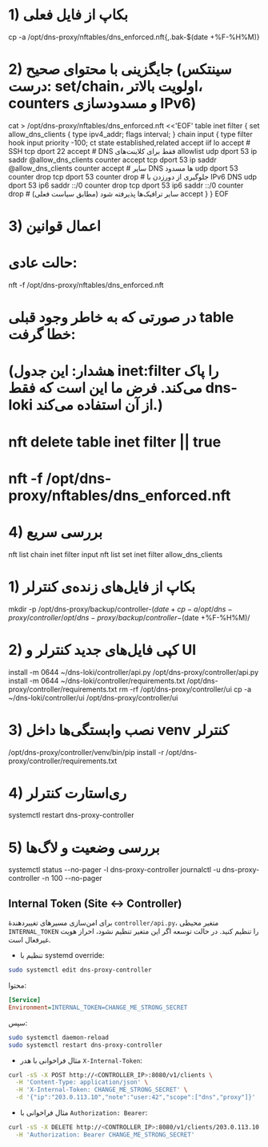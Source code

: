 # 1) بکاپ از فایل فعلی
cp -a /opt/dns-proxy/nftables/dns_enforced.nft{,.bak-$(date +%F-%H%M)}

# 2) جایگزینی با محتوای صحیح (سینتکس درست: set/chain، اولویت بالاتر، counters و مسدودسازی IPv6)
cat > /opt/dns-proxy/nftables/dns_enforced.nft <<'EOF'
table inet filter {
  set allow_dns_clients { type ipv4_addr; flags interval; }
  chain input {
    type filter hook input priority -100;
    ct state established,related accept
    iif lo accept
    # SSH
    tcp dport 22 accept
    # DNS فقط برای کلاینت‌های allowlist
    udp dport 53 ip saddr @allow_dns_clients counter accept
    tcp dport 53 ip saddr @allow_dns_clients counter accept
    # سایر DNS ها مسدود
    udp dport 53 counter drop
    tcp dport 53 counter drop
    # جلوگیری از دورزدن با IPv6 DNS
    udp dport 53 ip6 saddr ::/0 counter drop
    tcp dport 53 ip6 saddr ::/0 counter drop
    # سایر ترافیک‌ها پذیرفته شود (مطابق سیاست فعلی)
    accept
  }
}
EOF

# 3) اعمال قوانین
# حالت عادی:
nft -f /opt/dns-proxy/nftables/dns_enforced.nft

# در صورتی که به خاطر وجود قبلی table خطا گرفت:
# (هشدار: این جدول inet:filter را پاک می‌کند. فرض ما این است که فقط dns-loki از آن استفاده می‌کند.)
# nft delete table inet filter || true
# nft -f /opt/dns-proxy/nftables/dns_enforced.nft

# 4) بررسی سریع
nft list chain inet filter input
nft list set inet filter allow_dns_clients



# 1) بکاپ از فایل‌های زنده‌ی کنترلر
mkdir -p /opt/dns-proxy/backup/controller-$(date +%F-%H%M)
cp -a /opt/dns-proxy/controller /opt/dns-proxy/backup/controller-$(date +%F-%H%M)/

# 2) کپی فایل‌های جدید کنترلر و UI
install -m 0644 ~/dns-loki/controller/api.py /opt/dns-proxy/controller/api.py
install -m 0644 ~/dns-loki/controller/requirements.txt /opt/dns-proxy/controller/requirements.txt
rm -rf /opt/dns-proxy/controller/ui
cp -a ~/dns-loki/controller/ui /opt/dns-proxy/controller/ui

# 3) نصب وابستگی‌ها داخل venv کنترلر
/opt/dns-proxy/controller/venv/bin/pip install -r /opt/dns-proxy/controller/requirements.txt

# 4) ری‌استارت کنترلر
systemctl restart dns-proxy-controller

# 5) بررسی وضعیت و لاگ‌ها
systemctl status --no-pager -l dns-proxy-controller
journalctl -u dns-proxy-controller -n 100 --no-pager

## Internal Token (Site ↔ Controller)

برای امن‌سازی مسیرهای تغییردهندهٔ `controller/api.py`، متغیر محیطی `INTERNAL_TOKEN` را تنظیم کنید. در حالت توسعه اگر این متغیر تنظیم نشود، احراز هویت غیرفعال است.

- تنظیم با systemd override:
```bash
sudo systemctl edit dns-proxy-controller
```
محتوا:
```ini
[Service]
Environment=INTERNAL_TOKEN=CHANGE_ME_STRONG_SECRET
```
سپس:
```bash
sudo systemctl daemon-reload
sudo systemctl restart dns-proxy-controller
```

- مثال فراخوانی با هدر `X-Internal-Token`:
```bash
curl -sS -X POST http://<CONTROLLER_IP>:8080/v1/clients \
  -H 'Content-Type: application/json' \
  -H 'X-Internal-Token: CHANGE_ME_STRONG_SECRET' \
  -d '{"ip":"203.0.113.10","note":"user:42","scope":["dns","proxy"]}'
```

- مثال فراخوانی با `Authorization: Bearer`:
```bash
curl -sS -X DELETE http://<CONTROLLER_IP>:8080/v1/clients/203.0.113.10 \
  -H 'Authorization: Bearer CHANGE_ME_STRONG_SECRET'
